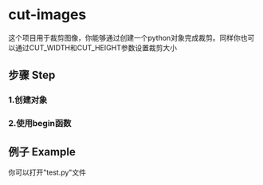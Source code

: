# cut-images

这个项目用于裁剪图像，你能够通过创建一个python对象完成裁剪。同样你也可以通过CUT_WIDTH和CUT_HEIGHT参数设置裁剪大小

## 步骤 Step
### 1.创建对象
### 2.使用begin函数

## 例子 Example
你可以打开"test.py"文件
